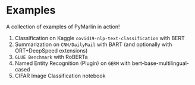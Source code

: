 # Examples

A collection of examples of PyMarlin in action!

1. Classification on Kaggle `covid19-nlp-text-classification` with BERT
2. Summarization on `CNN/DailyMail` with BART (and optionally with ORT+DeepSpeed extensions)
3. `GLUE Benchmark` with RoBERTa
4. Named Entity Recognition (Plugin) on `GERM` with bert-base-multilingual-cased
5. CIFAR Image Classification notebook